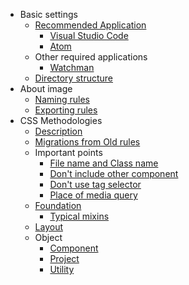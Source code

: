 * Basic settings
  * [Recommended Application](/en/basic/)
    * [Visual Studio Code](/en/basic/application/vscode.md)
    * [Atom](/en/basic/application/atom.md)
  * Other required applications
    * [Watchman](/en/basic/application/watchman.md)
  * [Directory structure](/en/basic/directory.md)
* About image
  * [Naming rules](/en/image/)
  * [Exporting rules](/en/image/export.md)
* CSS Methodologies
  * [Description](/en/methodologies/)
  * [Migrations from Old rules](/en/methodologies/migrations.md)
  * Important points
    * [File name and Class name](/en/methodologies/important/name.md)
    * [Don't include other component](/en/methodologies/important/child.md)
    * [Don't use tag selector](/en/methodologies/important/selector.md)
    * [Place of media query](/en/methodologies/important/media_query.md)
  * [Foundation](/en/methodologies/foundation/)
    * [Typical mixins](/en/methodologies/foundation/mixin.md)
  * [Layout](/en/methodologies/layout/)
  * Object
    * [Component](/en/methodologies/object/component/)
    * [Project](/en/methodologies/object/project/)
    * [Utility](/en/methodologies/object/utility/)